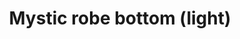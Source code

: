 ---
layout: item
title: Mystic robe bottom (light)
item-id: 4113
datatable: true
id: 4113
name: "Mystic robe bottom (light)"
members: true
lowalch: 32000
highalch: 48000
examine: "The lower half of a bright magical robe."
monsters:
  - id: 426
    name: "Turoth"
    members: true
    combat_level: 86
    wiki_url: "https://oldschool.runescape.wiki/w/Turoth#Level_83"
    drops:
      - quantity: "1"
        rarity: 0.001953125
    image: "https://oldschool.runescape.wiki/images/thumb/f/f8/Turoth_%28lv_83%29.png/1200px-Turoth_%28lv_83%29.png?96f06"
  - id: 427
    name: "Turoth"
    members: true
    combat_level: 89
    wiki_url: "https://oldschool.runescape.wiki/w/Turoth#Level_89"
    drops:
      - quantity: "1"
        rarity: 0.001953125
    image: "https://oldschool.runescape.wiki/images/thumb/f/f8/Turoth_%28lv_83%29.png/1200px-Turoth_%28lv_83%29.png?96f06"
  - id: 428
    name: "Turoth"
    members: true
    combat_level: 87
    wiki_url: "https://oldschool.runescape.wiki/w/Turoth#Level_87"
    drops:
      - quantity: "1"
        rarity: 0.001953125
    image: "https://oldschool.runescape.wiki/images/thumb/f/f8/Turoth_%28lv_83%29.png/1200px-Turoth_%28lv_83%29.png?96f06"
  - id: 429
    name: "Turoth"
    members: true
    combat_level: 85
    wiki_url: "https://oldschool.runescape.wiki/w/Turoth#Level_85"
    drops:
      - quantity: "1"
        rarity: 0.001953125
    image: "https://oldschool.runescape.wiki/images/thumb/f/f8/Turoth_%28lv_83%29.png/1200px-Turoth_%28lv_83%29.png?96f06"
  - id: 430
    name: "Turoth"
    members: true
    combat_level: 83
    wiki_url: "https://oldschool.runescape.wiki/w/Turoth#Level_83"
    drops:
      - quantity: "1"
        rarity: 0.001953125
    image: "https://oldschool.runescape.wiki/images/thumb/f/f8/Turoth_%28lv_83%29.png/1200px-Turoth_%28lv_83%29.png?96f06"
  - id: 431
    name: "Turoth"
    members: true
    combat_level: 88
    wiki_url: "https://oldschool.runescape.wiki/w/Turoth#Level_83"
    drops:
      - quantity: "1"
        rarity: 0.001953125
    image: "https://oldschool.runescape.wiki/images/thumb/f/f8/Turoth_%28lv_83%29.png/1200px-Turoth_%28lv_83%29.png?96f06"
  - id: 8615
    name: "Alchemical Hydra"
    members: true
    combat_level: 426
    wiki_url: "https://oldschool.runescape.wiki/w/Alchemical_Hydra#Five_heads"
    drops:
      - quantity: "1"
        rarity: 0.009900990099009901
    image: "https://oldschool.runescape.wiki/images/thumb/a/a3/Alchemical_Hydra.png/1200px-Alchemical_Hydra.png?925dd"
  - id: 10397
    name: "Spiked Turoth"
    members: true
    combat_level: 244
    wiki_url: "https://oldschool.runescape.wiki/w/Spiked_Turoth"
    drops:
      - quantity: "1"
        rarity: 0.001953125
    image: "https://oldschool.runescape.wiki/images/thumb/f/fb/Spiked_Turoth.png/1200px-Spiked_Turoth.png?1a427"
---